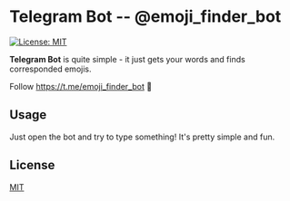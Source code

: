 # Telegram Bot -- @emoji_finder_bot
[![License: MIT](https://img.shields.io/badge/License-MIT-yellow.svg)](https://opensource.org/licenses/MIT)

**Telegram Bot** is quite simple - it just gets your words and finds corresponded emojis.

Follow https://t.me/emoji_finder_bot 🐹

## Usage
Just open the bot and try to type something! It's pretty simple and fun.

## License

[MIT](https://github.com/nishanths/license/blob/master/LICENSE)
